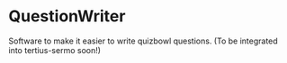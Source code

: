 # QuestionWriter
 Software to make it easier to write quizbowl questions. (To be integrated into tertius-sermo soon!)
